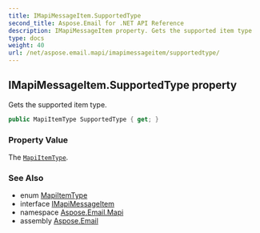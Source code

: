 ```yaml
---
title: IMapiMessageItem.SupportedType
second_title: Aspose.Email for .NET API Reference
description: IMapiMessageItem property. Gets the supported item type
type: docs
weight: 40
url: /net/aspose.email.mapi/imapimessageitem/supportedtype/
---
```

## IMapiMessageItem.SupportedType property

Gets the supported item type.

```csharp
public MapiItemType SupportedType { get; }
```

### Property Value

The [`MapiItemType`](../../mapiitemtype/).

### See Also

* enum [MapiItemType](../../mapiitemtype/)
* interface [IMapiMessageItem](../)
* namespace [Aspose.Email.Mapi](../../imapimessageitem/)
* assembly [Aspose.Email](../../../)


